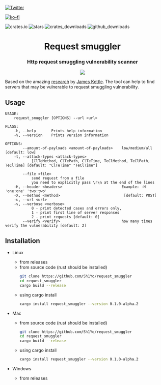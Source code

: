 [![Twitter](https://img.shields.io/twitter/follow/sh1yo_.svg?logo=twitter)](https://twitter.com/sh1yo_)

[![ko-fi](https://ko-fi.com/img/githubbutton_sm.svg)](https://ko-fi.com/B0B858X5E)

![crates.io](https://img.shields.io/crates/v/request_smuggler.svg)
![stars](https://img.shields.io/github/stars/Sh1Yo/request_smuggler)
![crates_downloads](https://img.shields.io/crates/d/request_smuggler?logo=rust)
![github_downloads](https://img.shields.io/github/downloads/sh1yo/request_smuggler/total?label=downloads&logo=github)

<h1 align="center">Request smuggler</h1>
<h3 align="center">Http request smuggling vulnerability scanner</h3>
<p align="center">
<img src=https://user-images.githubusercontent.com/54232788/126177471-151fade2-f7bb-4852-a106-59f35fe2b560.png>
</p>

Based on the amazing [research](https://portswigger.net/research/http-desync-attacks-request-smuggling-reborn) by [James Kettle](https://twitter.com/albinowax).
The tool can help to find servers that may be vulnerable to request smuggling vulnerability.

## Usage

```
USAGE:
    request_smuggler [OPTIONS] --url <url>

FLAGS:
    -h, --help       Prints help information
    -V, --version    Prints version information

OPTIONS:
        --amount-of-payloads <amount-of-payloads>    low/medium/all [default: low]
    -t, --attack-types <attack-types>
            [ClTeMethod, ClTePath, ClTeTime, TeClMethod, TeClPath, TeClTime] [default: "ClTeTime" "TeClTime"]

        --file <file>
            send request from a file
            you need to explicitly pass \r\n at the end of the lines
    -H, --header <headers>                           Example: -H 'one:one' 'two:two'
    -X, --method <method>                             [default: POST]
    -u, --url <url>
    -v, --verbose <verbose>
            0 - print detected cases and errors only,
            1 - print first line of server responses
            2 - print requests [default: 0]
        --verify <verify>                            how many times verify the vulnerability [default: 2]
```

## Installation
- Linux
    - from releases
    - from source code (rust should be installed)
        ```bash
        git clone https://github.com/Sh1Yo/request_smuggler
        cd request_smuggler
        cargo build --release
        ```
    - using cargo install
        ```bash
        cargo install request_smuggler --version 0.1.0-alpha.2
        ```
- Mac
    - from source code (rust should be installed)
        ```bash
        git clone https://github.com/Sh1Yo/request_smuggler
        cd request_smuggler
        cargo build --release
        ```
    - using cargo install
        ```bash
        cargo install request_smuggler --version 0.1.0-alpha.2
        ```

- Windows
    - from releases
